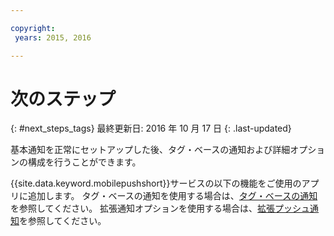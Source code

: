 ```yaml
---

copyright:
 years: 2015, 2016

---
```


# 次のステップ
{: #next_steps_tags}
最終更新日: 2016 年 10 月 17 日
{: .last-updated}

基本通知を正常にセットアップした後、タグ・ベースの通知および詳細オプションの構成を行うことができます。

{{site.data.keyword.mobilepushshort}}サービスの以下の機能をご使用のアプリに追加します。
  タグ・ベースの通知を使用する場合は、[タグ・ベースの通知](c_tag_basednotifications.html)を参照してください。
拡張通知オプションを使用する場合は、[拡張プッシュ通知](t_advance_badge_sound_payload.html)を参照してください。
